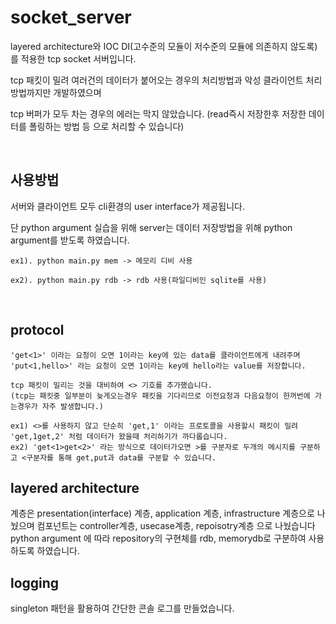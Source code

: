 # socket_server

layered architecture와 IOC DI(고수준의 모듈이 저수준의 모듈에 의존하지 않도록)를 적용한 tcp socket 서버입니다.

tcp 패킷이 밀려 여러건의 데이터가 붙어오는 경우의 처리방법과 악성 클라이언트 처리방법까지만 개발하였으며

tcp 버퍼가 모두 차는 경우의 에러는 막지 않았습니다. (read즉시 저장한후 저장한 데이터를 폴링하는 방법 등 으로 처리할 수 있습니다)

<br>

## 사용방법
서버와 클라이언트 모두 cli환경의 user interface가 제공됩니다.

단 python argument 실습을 위해 server는 데이터 저장방법을 위해 python argument를 받도록 하였습니다.

```
ex1). python main.py mem -> 메모리 디비 사용

ex2). python main.py rdb -> rdb 사용(파일디비인 sqlite를 사용)
```

<br>

## protocol
```
'get<1>' 이라는 요청이 오면 1이라는 key에 있는 data를 클라이언트에게 내려주며
'put<1,hello>' 라는 요청이 오면 1이라는 key에 hello라는 value를 저장합니다.

tcp 패킷이 밀리는 것을 대비하여 <> 기호를 추가했습니다.
(tcp는 패킷중 일부분이 늦게오는경우 패킷을 기다리므로 이전요청과 다음요청이 한꺼번에 가는경우가 자주 발생합니다.)

ex1) <>를 사용하지 않고 단순히 'get,1' 이라는 프로토콜을 사용할시 패킷이 밀려 'get,1get,2' 처럼 데이터가 왔을때 처리하기가 까다롭습니다.
ex2) 'get<1>get<2>' 라는 방식으로 데이터가오면 >를 구분자로 두개의 메시지를 구분하고 <구분자를 통해 get,put과 data를 구분할 수 있습니다.
```


## layered architecture
계층은 presentation(interface) 계층, application 계층, infrastructure 계층으로 나눴으며
컴포넌트는 controller계층, usecase계층, repoisotry계층 으로 나눴습니다
python argument 에 따라 repository의 구현체를 rdb, memorydb로 구분하여 사용하도록 하였습니다.

## logging
singleton 패턴을 활용하여 간단한 콘솔 로그를 만들었습니다.